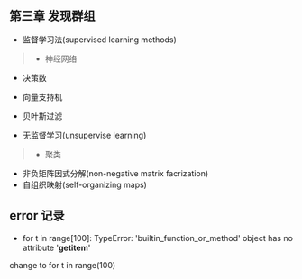 ## 第三章 发现群组

* 监督学习法(supervised learning methods)

>* 神经网络
* 决策数
* 向量支持机
* 贝叶斯过滤

* 无监督学习(unsupervise learning)

>* 聚类
* 非负矩阵因式分解(non-negative matrix facrization)
* 自组织映射(self-organizing maps)


## error 记录

* for t in range[100]:
TypeError: 'builtin_function_or_method' object has no attribute '__getitem__'

change to
 for t in range(100)
